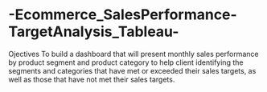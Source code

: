 # -Ecommerce_SalesPerformance-TargetAnalysis_Tableau-
Ojectives
To build a dashboard that will present monthly sales performance by product segment and product category to help client identifying the segments and categories that have met or exceeded their sales targets, as well as those that have not met their sales targets. 

